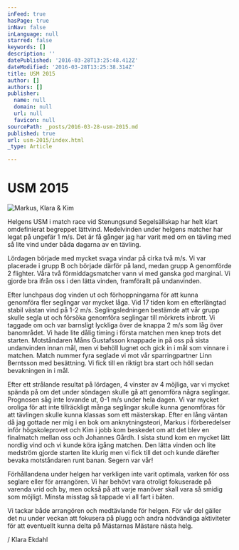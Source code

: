 ```yaml
---
inFeed: true
hasPage: true
inNav: false
inLanguage: null
starred: false
keywords: []
description: ''
datePublished: '2016-03-28T13:25:48.412Z'
dateModified: '2016-03-28T13:25:38.314Z'
title: USM 2015
author: []
authors: []
publisher:
  name: null
  domain: null
  url: null
  favicon: null
sourcePath: _posts/2016-03-28-usm-2015.md
published: true
url: usm-2015/index.html
_type: Article

---
```

# USM 2015
![Markus, Klara & Kim](https://the-grid-user-content.s3-us-west-2.amazonaws.com/dca41e94-3b88-456f-a2fd-bc6b9e968b9a.jpg)

Helgens USM i match race vid Stenungsund Segelsällskap har helt klart omdefinierat begreppet lättvind. Medelvinden under helgens matcher har legat på ungefär 1 m/s. Det är få gånger jag har varit med om en tävling med så lite vind under båda dagarna av en tävling.

Lördagen började med mycket svaga vindar på cirka två m/s. Vi var placerade i grupp B och började därför på land, medan grupp A genomförde 2 flighter. Våra två förmiddagsmatcher vann vi med ganska god marginal. Vi gjorde bra ifrån oss i den lätta vinden, framförallt på undanvinden.

Efter lunchpaus dog vinden ut och förhoppningarna för att kunna genomföra fler seglingar var mycket låga. Vid 17 tiden kom en efterlängtad stabil västan vind på 1-2 m/s. Seglingsledningen bestämde att vår grupp skulle segla ut och försöka genomföra seglingar till mörkrets inbrott. Vi taggade om och var barnsligt lyckliga över de knappa 2 m/s som låg över banområdet. Vi hade lite dålig timing i första matchen men knep trots det starten. Motståndaren Måns Gustafsson knappade in på oss på sista undanvinden innan mål, men vi behöll lugnet och gick in i mål som vinnare i matchen. Match nummer fyra seglade vi mot vår sparringpartner Linn Berntsson med besättning. Vi fick till en riktigt bra start och höll sedan bevakningen in i mål.

Efter ett strålande resultat på lördagen, 4 vinster av 4 möjliga, var vi mycket spända på om det under söndagen skulle gå att genomföra några seglingar. Prognosen såg inte lovande ut, 0-1 m/s under hela dagen. Vi var mycket oroliga för att inte tillräckligt många seglingar skulle kunna genomföras för att tävlingen skulle kunna klassas som ett mästerskap. Efter en lång väntan då jag gottade ner mig i en bok om anknytningsteori, Markus i förberedelser inför högskoleprovet och Kim i jobb kom beskedet om att det blev en finalmatch mellan oss och Johannes Gårdh. I sista stund kom en mycket lätt nordlig vind och vi kunde köra igång matchen. Den lätta vinden och lite medström gjorde starten lite klurig men vi fick till det och kunde därefter bevaka motståndaren runt banan. Segern var vår!

Förhållandena under helgen har verkligen inte varit optimala, varken för oss seglare eller för arrangören. Vi har behövt vara otroligt fokuserade på varenda vrid och by, men också på att varje manöver skall vara så smidig som möjligt. Minsta misstag så tappade vi all fart i båten.

Vi tackar både arrangören och medtävlande för helgen. För vår del gäller det nu under veckan att fokusera på plugg och andra nödvändiga aktiviteter för att eventuellt kunna delta på Mästarnas Mästare nästa helg.

/ Klara Ekdahl